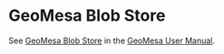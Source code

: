 # GeoMesa Blob Store

See [GeoMesa Blob Store](../docs/user/blobstore.rst) in the [GeoMesa User Manual](http://geomesa.org/documentation/user).
